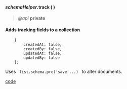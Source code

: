 #### _schemaHelper_.track (  )  
> _@api_ **private**   

<div class="code-header"> <h4>Adds tracking fields to a collection</h4></div><pre class=" language-javascript"><code class="language-javascript">    { 
		createdAt: false, 
		createdBy: false,
		updatedAt: false,
		updatedBy: false
	};
</code></pre>

Uses <code class="default-value"> list.schema.pre('save'...) </code> to alter documents.

<div class="code-header addGitHubLink" data-file="lib/schemaPlugins/track.js"><a href="#" class="loadCode"> code</a></div><pre class=" language-javascript hideCode api"></pre> 
